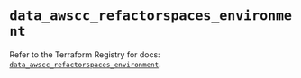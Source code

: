 # `data_awscc_refactorspaces_environment`

Refer to the Terraform Registry for docs: [`data_awscc_refactorspaces_environment`](https://registry.terraform.io/providers/hashicorp/awscc/0.70.0/docs/data-sources/refactorspaces_environment).
